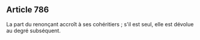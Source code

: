 Article 786
----
La part du renonçant accroît à ses cohéritiers ; s'il est seul, elle est dévolue
au degré subséquent.
